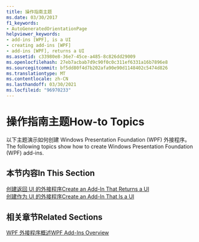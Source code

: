 ```yaml
---
title: 操作指南主题
ms.date: 03/30/2017
f1_keywords:
- AutoGeneratedOrientationPage
helpviewer_keywords:
- add-ins [WPF], is a UI
- creating add-ins [WPF]
- add-ins [WPF], returns a UI
ms.assetid: c33980e8-36e7-45ce-a485-8c826dd29009
ms.openlocfilehash: 27eb7acbab7d9c90f0c0c311ef6331a16b7896e8
ms.sourcegitcommit: bf5dd80f4d7b202afa90e90d1148402c5474d826
ms.translationtype: MT
ms.contentlocale: zh-CN
ms.lasthandoff: 03/30/2021
ms.locfileid: "96970233"
---
```

# <a name="how-to-topics"></a><span data-ttu-id="de330-102">操作指南主题</span><span class="sxs-lookup"><span data-stu-id="de330-102">How-to Topics</span></span>
<span data-ttu-id="de330-103">以下主题演示如何创建 Windows Presentation Foundation (WPF) 外接程序。</span><span class="sxs-lookup"><span data-stu-id="de330-103">The following topics show how to create Windows Presentation Foundation (WPF) add-ins.</span></span>  
  
## <a name="in-this-section"></a><span data-ttu-id="de330-104">本节内容</span><span class="sxs-lookup"><span data-stu-id="de330-104">In This Section</span></span>  
 [<span data-ttu-id="de330-105">创建返回 UI 的外接程序</span><span class="sxs-lookup"><span data-stu-id="de330-105">Create an Add-In That Returns a UI</span></span>](how-to-create-an-add-in-that-returns-a-ui.md)  
 [<span data-ttu-id="de330-106">创建作为 UI 的外接程序</span><span class="sxs-lookup"><span data-stu-id="de330-106">Create an Add-In That Is a UI</span></span>](how-to-create-an-add-in-that-is-a-ui.md)  
  
## <a name="related-sections"></a><span data-ttu-id="de330-107">相关章节</span><span class="sxs-lookup"><span data-stu-id="de330-107">Related Sections</span></span>  
 [<span data-ttu-id="de330-108">WPF 外接程序概述</span><span class="sxs-lookup"><span data-stu-id="de330-108">WPF Add-Ins Overview</span></span>](wpf-add-ins-overview.md)
